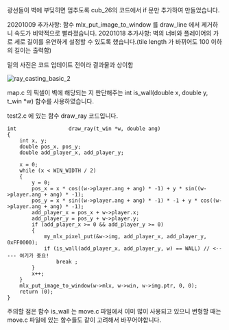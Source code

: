 광선들이 벽에 부딪히면 멈추도록 cub_26의 코드에서 if 문만 추가하여 만들었습니다.

20201009 추가사항: 함수 mlx_put_image_to_window 를 draw_line 에서 제거하니 속도가 비약적으로 빨라졌습니다.
20201018 추가사항: 벽의 너비와 플레이어의 가로 세로 길이를 유연하게 설정할 수 있도록 했습니다.(tile length 가 바뀌어도 100 이하의 길이는 출력함)

밑의 사진은 코드 업데이트 전이라 결과물과 상이함

![ray_casting_basic_2](https://user-images.githubusercontent.com/59194905/94107582-c56ce480-fe78-11ea-9c51-ab056503aed7.gif)

map.c 의 픽셀이 벽에 해당되는 지 판단해주는 int is_wall(double x, double y, t_win *w) 함수를 사용하였습니다.

test2.c 에 있는 함수 draw_ray 코드입니다.
```
int					draw_ray(t_win *w, double ang)
{
	int x, y;
	double pos_x, pos_y;
	double add_player_x, add_player_y;

	x = 0;
	while (x < WIN_WIDTH / 2)
	{
		y = 0;
		pos_x = x * cos((w->player.ang + ang) * -1) + y * sin((w->player.ang + ang) * -1);
		pos_y = x * sin((w->player.ang + ang) * -1) * -1 + y * cos((w->player.ang + ang) * -1);
		add_player_x = pos_x + w->player.x;
		add_player_y = pos_y + w->player.y;
		if (add_player_x >= 0 && add_player_y >= 0)
		{
			my_mlx_pixel_put(&w->img, add_player_x, add_player_y, 0xFF0000);
			if (is_wall(add_player_x, add_player_y, w) == WALL) // <----- 여기가 중요!
				break ;
		}
		x++;
	}
	mlx_put_image_to_window(w->mlx, w->win, w->img.ptr, 0, 0);
	return (0);
}
```

주의할 점은 함수 is_wall 는 move.c 파일에서 이미 많이 사용되고 있으니 변형할 때는 move.c 파일에 있는 함수들도 같이 고려해서 바꾸어야합니다.